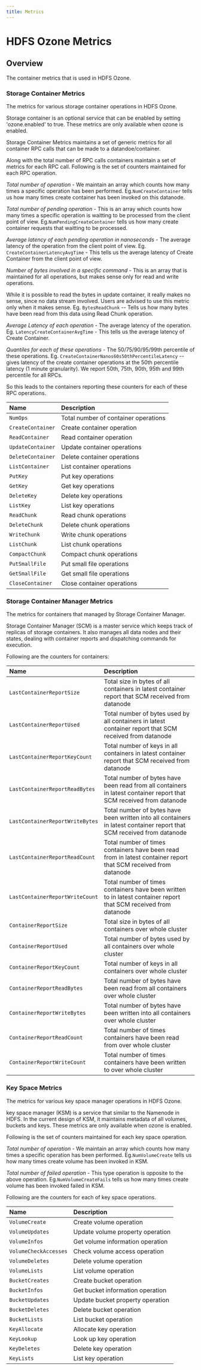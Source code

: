 ```yaml
---
title: Metrics
---
```

<!---
  Licensed under the Apache License, Version 2.0 (the "License");
  you may not use this file except in compliance with the License.
  You may obtain a copy of the License at

   http://www.apache.org/licenses/LICENSE-2.0

  Unless required by applicable law or agreed to in writing, software
  distributed under the License is distributed on an "AS IS" BASIS,
  WITHOUT WARRANTIES OR CONDITIONS OF ANY KIND, either express or implied.
  See the License for the specific language governing permissions and
  limitations under the License. See accompanying LICENSE file.
-->



HDFS Ozone Metrics
===============

<!-- MACRO{toc|fromDepth=0|toDepth=3} -->

Overview
--------

The container metrics that is used in HDFS Ozone.

### Storage Container Metrics

The metrics for various storage container operations in HDFS Ozone.

Storage container is an optional service that can be enabled by setting
'ozone.enabled' to true.
These metrics are only available when ozone is enabled.

Storage Container Metrics maintains a set of generic metrics for all
container RPC calls that can be made to a datandoe/container.

Along with the total number of RPC calls containers maintain a set of metrics
for each RPC call. Following is the set of counters maintained for each RPC
operation.

*Total number of operation* - We maintain an array which counts how
many times a specific operation has been performed.
Eg.`NumCreateContainer` tells us how many times create container has been
invoked on this datanode.

*Total number of pending operation* - This is an array which counts how
many times a specific operation is waitting to be processed from the client
point of view.
Eg.`NumPendingCreateContainer` tells us how many create container requests that
waitting to be processed.

*Average latency of each pending operation in nanoseconds* - The average latency
of the operation from the client point of view.
Eg. `CreateContainerLatencyAvgTime` - This tells us the average latency of
Create Container from the client point of view.

*Number of bytes involved in a specific command* - This is an array that is
maintained for all operations, but makes sense only for read and write
operations.

While it is possible to read the bytes in update container, it really makes
no sense, since no data stream involved. Users are advised to use this
metric only when it makes sense. Eg. `BytesReadChunk` -- Tells us how
many bytes have been read from this data using Read Chunk operation.

*Average Latency of each operation* - The average latency of the operation.
Eg. `LatencyCreateContainerAvgTime` - This tells us the average latency of
Create Container.

*Quantiles for each of these operations* - The 50/75/90/95/99th percentile
of these operations. Eg. `CreateContainerNanos60s50thPercentileLatency` --
gives latency of the create container operations at the 50th percentile latency
(1 minute granularity). We report 50th, 75th, 90th, 95th and 99th percentile
for all RPCs.

So this leads to the containers reporting these counters for each of these
RPC operations.

| Name | Description |
|:---- |:---- |
| `NumOps` | Total number of container operations |
| `CreateContainer` | Create container operation |
| `ReadContainer` | Read container operation |
| `UpdateContainer` | Update container operations |
| `DeleteContainer` | Delete container operations |
| `ListContainer` | List container operations |
| `PutKey` | Put key operations |
| `GetKey` | Get key operations |
| `DeleteKey` | Delete key operations |
| `ListKey` | List key operations |
| `ReadChunk` | Read chunk operations |
| `DeleteChunk` | Delete chunk operations |
| `WriteChunk` | Write chunk operations|
| `ListChunk` | List chunk operations |
| `CompactChunk` | Compact chunk operations |
| `PutSmallFile` | Put small file operations |
| `GetSmallFile` | Get small file operations |
| `CloseContainer` | Close container operations |

### Storage Container Manager Metrics

The metrics for containers that managed by Storage Container Manager.

Storage Container Manager (SCM) is a master service which keeps track of
replicas of storage containers. It also manages all data nodes and their
states, dealing with container reports and dispatching commands for execution.

Following are the counters for containers:

| Name | Description |
|:---- |:---- |
| `LastContainerReportSize` | Total size in bytes of all containers in latest container report that SCM received from datanode |
| `LastContainerReportUsed` | Total number of bytes used by all containers in latest container report that SCM received from datanode |
| `LastContainerReportKeyCount` | Total number of keys in all containers in latest container report that SCM received from datanode |
| `LastContainerReportReadBytes` | Total number of bytes have been read from all containers in latest container report that SCM received from datanode |
| `LastContainerReportWriteBytes` | Total number of bytes have been written into all containers in latest container report that SCM received from datanode |
| `LastContainerReportReadCount` | Total number of times containers have been read from in latest container report that SCM received from datanode |
| `LastContainerReportWriteCount` | Total number of times containers have been written to in latest container report that SCM received from datanode |
| `ContainerReportSize` | Total size in bytes of all containers over whole cluster |
| `ContainerReportUsed` | Total number of bytes used by all containers over whole cluster |
| `ContainerReportKeyCount` | Total number of keys in all containers over whole cluster |
| `ContainerReportReadBytes` | Total number of bytes have been read from all containers over whole cluster |
| `ContainerReportWriteBytes` | Total number of bytes have been written into all containers over whole cluster |
| `ContainerReportReadCount` | Total number of times containers have been read from over whole cluster |
| `ContainerReportWriteCount` | Total number of times containers have been written to over whole cluster |

### Key Space Metrics

The metrics for various key space manager operations in HDFS Ozone.

key space manager (KSM) is a service that similar to the Namenode in HDFS.
In the current design of KSM, it maintains metadata of all volumes, buckets and keys.
These metrics are only available when ozone is enabled.

Following is the set of counters maintained for each key space operation.

*Total number of operation* - We maintain an array which counts how
many times a specific operation has been performed.
Eg.`NumVolumeCreate` tells us how many times create volume has been
invoked in KSM.

*Total number of failed operation* - This type operation is opposite to the above
operation.
Eg.`NumVolumeCreateFails` tells us how many times create volume has been invoked
failed in KSM.

Following are the counters for each of key space operations.

| Name | Description |
|:---- |:---- |
| `VolumeCreate` | Create volume operation |
| `VolumeUpdates` | Update volume property operation |
| `VolumeInfos` | Get volume information operation |
| `VolumeCheckAccesses` | Check volume access operation |
| `VolumeDeletes` | Delete volume operation |
| `VolumeLists` | List volume operation |
| `BucketCreates` | Create bucket operation |
| `BucketInfos` | Get bucket information operation |
| `BucketUpdates` | Update bucket property operation |
| `BucketDeletes` | Delete bucket operation |
| `BucketLists` | List bucket operation |
| `KeyAllocate` | Allocate key operation |
| `KeyLookup` | Look up key operation |
| `KeyDeletes` | Delete key operation |
| `KeyLists` | List key operation |